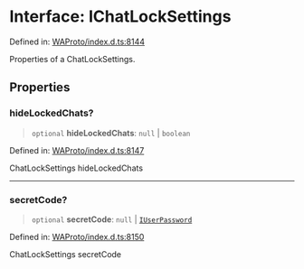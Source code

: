 # Interface: IChatLockSettings

Defined in: [WAProto/index.d.ts:8144](https://github.com/Fokusdotid/bail/blob/8b525f9ebcc20cb9acd0f880b6ad58976e38b117/WAProto/index.d.ts#L8144)

Properties of a ChatLockSettings.

## Properties

### hideLockedChats?

> `optional` **hideLockedChats**: `null` \| `boolean`

Defined in: [WAProto/index.d.ts:8147](https://github.com/Fokusdotid/bail/blob/8b525f9ebcc20cb9acd0f880b6ad58976e38b117/WAProto/index.d.ts#L8147)

ChatLockSettings hideLockedChats

***

### secretCode?

> `optional` **secretCode**: `null` \| [`IUserPassword`](IUserPassword.md)

Defined in: [WAProto/index.d.ts:8150](https://github.com/Fokusdotid/bail/blob/8b525f9ebcc20cb9acd0f880b6ad58976e38b117/WAProto/index.d.ts#L8150)

ChatLockSettings secretCode
